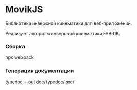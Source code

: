 MovikJS
=====================
Библиотека инверсной кинематики для веб-приложений. 

Реализует алгоритм инверсной кинематики FABRIK.


### Сборка
npx webpack

### Генерация документации
typedoc --out doc/typedoc/ src/
